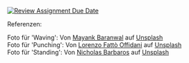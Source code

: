 [![Review Assignment Due Date](https://classroom.github.com/assets/deadline-readme-button-24ddc0f5d75046c5622901739e7c5dd533143b0c8e959d652212380cedb1ea36.svg)](https://classroom.github.com/a/5mFcHVfA)


Referenzen:

Foto für 'Waving': Von <a href="https://unsplash.com/it/@typebymayank?utm_source=unsplash&utm_medium=referral&utm_content=creditCopyText">Mayank Baranwal</a> auf <a href="https://unsplash.com/de/fotos/LtakGO2yqIU?utm_source=unsplash&utm_medium=referral&utm_content=creditCopyText">Unsplash</a> </br>
Foto für 'Punching': Von <a href="https://unsplash.com/@lollish?utm_source=unsplash&utm_medium=referral&utm_content=creditCopyText">Lorenzo Fattò Offidani</a> auf <a href="https://unsplash.com/de/fotos/de5OZMjb5ww?utm_source=unsplash&utm_medium=referral&utm_content=creditCopyText">Unsplash</a> </br>
Foto für 'Standing': Von <a href="https://unsplash.com/@nicubarbaros?utm_source=unsplash&utm_medium=referral&utm_content=creditCopyText">Nicholas Barbaros</a> auf <a href="https://unsplash.com/de/fotos/YoF79VE9Sec?utm_source=unsplash&utm_medium=referral&utm_content=creditCopyText">Unsplash</a>
    
  